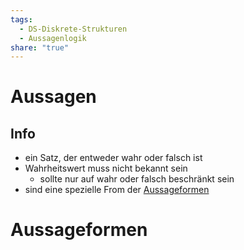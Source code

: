 ```yaml
---
tags:
  - DS-Diskrete-Strukturen
  - Aussagenlogik
share: "true"
---
```

# Aussagen
## Info
- ein Satz, der entweder wahr oder falsch ist
- Wahrheitswert muss nicht bekannt sein
	- sollte nur auf wahr oder falsch beschränkt sein
- sind eine spezielle From der  [Aussageformen](Aussagen%20und%20Aussagenformen.md#aussageformen)

# Aussageformen